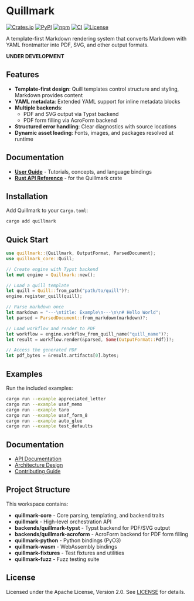 # Quillmark

[![Crates.io](https://img.shields.io/crates/v/quillmark.svg)](https://crates.io/crates/quillmark)
[![PyPI](https://img.shields.io/pypi/v/quillmark.svg?color=3776AB)](https://pypi.org/project/quillmark/)
[![npm](https://img.shields.io/npm/v/@quillmark-test/wasm.svg?color=CB3837)](https://www.npmjs.com/package/@quillmark-test/wasm)
[![CI](https://github.com/nibsbin/quillmark/workflows/CI/badge.svg)](https://github.com/nibsbin/quillmark/actions/workflows/ci.yml)
[![License](https://img.shields.io/badge/license-Apache--2.0-lightgray.svg)](LICENSE)

A template-first Markdown rendering system that converts Markdown with YAML frontmatter into PDF, SVG, and other output formats.

**UNDER DEVELOPMENT**

## Features

- **Template-first design**: Quill templates control structure and styling, Markdown provides content
- **YAML metadata**: Extended YAML support for inline metadata blocks
- **Multiple backends**: 
  - PDF and SVG output via Typst backend
  - PDF form filling via AcroForm backend
- **Structured error handling**: Clear diagnostics with source locations
- **Dynamic asset loading**: Fonts, images, and packages resolved at runtime

## Documentation

- **[User Guide](https://quillmark.readthedocs.io)** - Tutorials, concepts, and language bindings
- **[Rust API Reference](https://docs.rs/quillmark)** - for the Quillmark crate

## Installation

Add Quillmark to your `Cargo.toml`:

```bash
cargo add quillmark
```

## Quick Start

```rust
use quillmark::{Quillmark, OutputFormat, ParsedDocument};
use quillmark_core::Quill;

// Create engine with Typst backend
let mut engine = Quillmark::new();

// Load a quill template
let quill = Quill::from_path("path/to/quill")?;
engine.register_quill(quill);

// Parse markdown once
let markdown = "---\ntitle: Example\n---\n\n# Hello World";
let parsed = ParsedDocument::from_markdown(markdown)?;

// Load workflow and render to PDF
let workflow = engine.workflow_from_quill_name("quill_name")?;
let result = workflow.render(&parsed, Some(OutputFormat::Pdf))?;

// Access the generated PDF
let pdf_bytes = &result.artifacts[0].bytes;
```

## Examples

Run the included examples:

```bash
cargo run --example appreciated_letter
cargo run --example usaf_memo
cargo run --example taro
cargo run --example usaf_form_8
cargo run --example auto_glue
cargo run --example test_defaults
```

## Documentation

- [API Documentation](https://docs.rs/quillmark)
- [Architecture Design](designs/ARCHITECTURE.md)
- [Contributing Guide](CONTRIBUTING.md)

## Project Structure

This workspace contains:

- **quillmark-core** - Core parsing, templating, and backend traits
- **quillmark** - High-level orchestration API
- **backends/quillmark-typst** - Typst backend for PDF/SVG output
- **backends/quillmark-acroform** - AcroForm backend for PDF form filling
- **quillmark-python** - Python bindings (PyO3)
- **quillmark-wasm** - WebAssembly bindings
- **quillmark-fixtures** - Test fixtures and utilities
- **quillmark-fuzz** - Fuzz testing suite

## License

Licensed under the Apache License, Version 2.0. See [LICENSE](LICENSE) for details.

